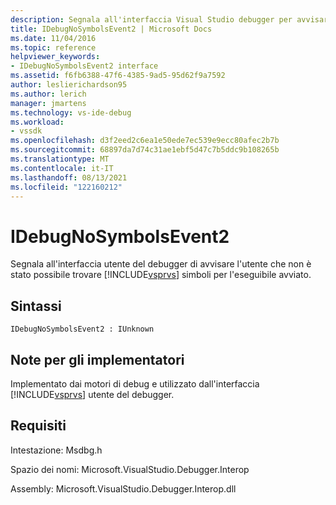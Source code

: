 ```yaml
---
description: Segnala all'interfaccia Visual Studio debugger per avvisare l'utente che non è stato possibile trovare i simboli per l'eseguibile avviato.
title: IDebugNoSymbolsEvent2 | Microsoft Docs
ms.date: 11/04/2016
ms.topic: reference
helpviewer_keywords:
- IDebugNoSymbolsEvent2 interface
ms.assetid: f6fb6388-47f6-4385-9ad5-95d62f9a7592
author: leslierichardson95
ms.author: lerich
manager: jmartens
ms.technology: vs-ide-debug
ms.workload:
- vssdk
ms.openlocfilehash: d3f2eed2c6ea1e50ede7ec539e9ecc80afec2b7b
ms.sourcegitcommit: 68897da7d74c31ae1ebf5d47c7b5ddc9b108265b
ms.translationtype: MT
ms.contentlocale: it-IT
ms.lasthandoff: 08/13/2021
ms.locfileid: "122160212"
---
```

# <a name="idebugnosymbolsevent2"></a>IDebugNoSymbolsEvent2
Segnala all'interfaccia utente del debugger di avvisare l'utente che non è stato possibile trovare [!INCLUDE[vsprvs](../../../code-quality/includes/vsprvs_md.md)] simboli per l'eseguibile avviato.

## <a name="syntax"></a>Sintassi

```
IDebugNoSymbolsEvent2 : IUnknown
```

## <a name="notes-for-implementers"></a>Note per gli implementatori
 Implementato dai motori di debug e utilizzato dall'interfaccia [!INCLUDE[vsprvs](../../../code-quality/includes/vsprvs_md.md)] utente del debugger.

## <a name="requirements"></a>Requisiti
 Intestazione: Msdbg.h

 Spazio dei nomi: Microsoft.VisualStudio.Debugger.Interop

 Assembly: Microsoft.VisualStudio.Debugger.Interop.dll
